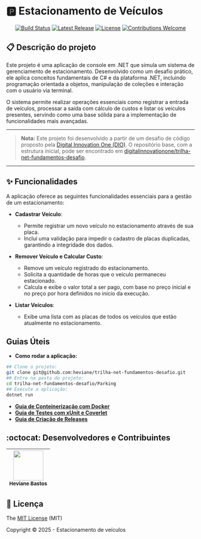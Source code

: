 # 🅿️ Estacionamento de Veículos

<p align="center">
  <a href="https://github.com/heviane/trilha-net-fundamentos-desafio/actions/workflows/dotnet-ci.yml"><img alt="Build Status" src="https://img.shields.io/github/actions/workflow/status/heviane/trilha-net-fundamentos-desafio/dotnet-ci.yml?branch=main&style=for-the-badge&label=CI"></a>
  <a href="https://github.com/heviane/trilha-net-fundamentos-desafio/releases"><img alt="Latest Release" src="https://img.shields.io/github/v/release/heviane/trilha-net-fundamentos-desafio?style=for-the-badge&color=success"></a>
  <a href="../LICENSE"><img alt="License" src="https://img.shields.io/github/license/heviane/trilha-net-fundamentos-desafio?style=for-the-badge&color=blue"></a>
  <a href="../.github/CONTRIBUTING.md"><img alt="Contributions Welcome" src="https://img.shields.io/badge/contributions-welcome-brightgreen.svg?style=for-the-badge"></a>
</p>

## 📋 Descrição do projeto

Este projeto é uma aplicação de console em .NET que simula um sistema de gerenciamento de estacionamento. Desenvolvido como um desafio prático, ele aplica conceitos fundamentais de C# e da plataforma .NET, incluindo programação orientada a objetos, manipulação de coleções e interação com o usuário via terminal.

O sistema permite realizar operações essenciais como registrar a entrada de veículos, processar a saída com cálculo de custos e listar os veículos presentes, servindo como uma base sólida para a implementação de funcionalidades mais avançadas.

---

> **Nota:** Este projeto foi desenvolvido a partir de um desafio de código proposto pela [Digital Innovation One (DIO)](https://www.dio.me/). O repositório base, com a estrutura inicial, pode ser encontrado em [digitalinnovationone/trilha-net-fundamentos-desafio](https://github.com/digitalinnovationone/trilha-net-fundamentos-desafio).

---

## ✨ Funcionalidades

A aplicação oferece as seguintes funcionalidades essenciais para a gestão de um estacionamento:

- **Cadastrar Veículo**:
  - Permite registrar um novo veículo no estacionamento através de sua placa.
  - Inclui uma validação para impedir o cadastro de placas duplicadas, garantindo a integridade dos dados.

- **Remover Veículo e Calcular Custo**:
  - Remove um veículo registrado do estacionamento.
  - Solicita a quantidade de horas que o veículo permaneceu estacionado.
  - Calcula e exibe o valor total a ser pago, com base no preço inicial e no preço por hora definidos no início da execução.

- **Listar Veículos**:
  - Exibe uma lista com as placas de todos os veículos que estão atualmente no estacionamento.

## Guias Úteis

- **Como rodar a aplicação:**

```bash
## Clone o projeto:
git clone git@github.com:heviane/trilha-net-fundamentos-desafio.git
## Entre na pasta do projeto:
cd trilha-net-fundamentos-desafio/Parking
## Execute a aplicação:
dotnet run
```

- **[Guia de Conteinerização com Docker](../.github/DOCKER_GUIDE.md)**
- **[Guia de Testes com xUnit e Coverlet](../.github/TESTING_GUIDE.md)**
- **[Guia de Criação de Releases](../.github/RELEASING_GUIDE.md)**

## :octocat: Desenvolvedores e Contribuintes

| [<img width="80px" align="center" src="https://avatars.githubusercontent.com/heviane"/><br><sub>Heviane Bastos</sub>](https://github.com/heviane) |
| :---: |

## 📜 Licença

The [MIT License](../LICENSE) (MIT)

Copyright :copyright: 2025 - Estacionamento de veículos
